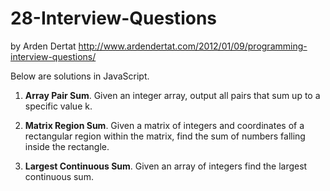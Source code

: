 # 28-Interview-Questions 
by Arden Dertat 
http://www.ardendertat.com/2012/01/09/programming-interview-questions/

Below are solutions in JavaScript.

1. **Array Pair Sum**.
Given an integer array, output all pairs that sum up to a specific value k.

2. **Matrix Region Sum**.
Given a matrix of integers and coordinates of a rectangular region within the matrix, find the sum of numbers falling inside the rectangle.

3. **Largest Continuous Sum**. 
Given an array of integers find the largest continuous sum.